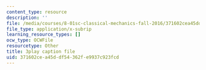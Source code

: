 ```yaml
---
content_type: resource
description: ''
file: /media/courses/8-01sc-classical-mechanics-fall-2016/371602cea45ddf54362fe9937c923fcd_4r1xgrWbALg.srt
file_type: application/x-subrip
learning_resource_types: []
ocw_type: OCWFile
resourcetype: Other
title: 3play caption file
uid: 371602ce-a45d-df54-362f-e9937c923fcd
---
```

